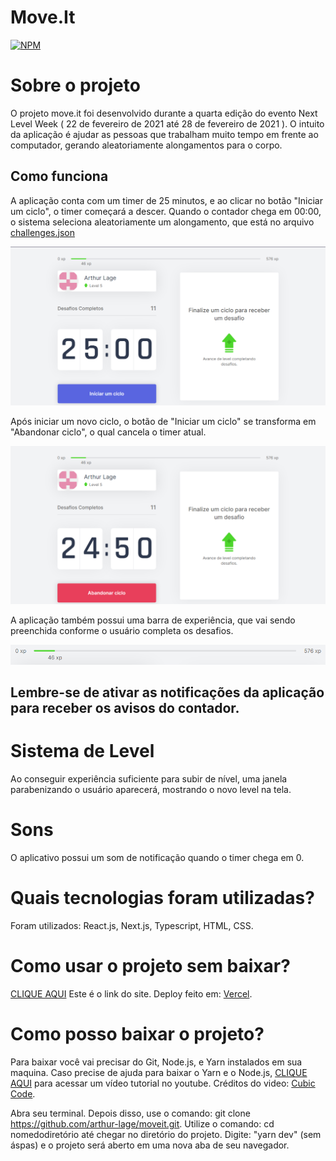 # Move.It

[![NPM](https://img.shields.io/npm/l/react)](https://github.com/arthur-lage/moveit/blob/main/LICENSE)

# Sobre o projeto

O projeto move.it foi desenvolvido durante a quarta edição do evento Next Level Week ( 22 de fevereiro de 2021 até 28 de fevereiro de 2021 ). O intuito da aplicação é ajudar as pessoas que trabalham muito tempo em frente ao computador, gerando aleatoriamente alongamentos para o corpo.

## Como funciona

A aplicação conta com um timer de 25 minutos, e ao clicar no botão "Iniciar um ciclo", o timer começará a descer. Quando o contador chega em 00:00, o sistema seleciona aleatoriamente um alongamento, que está no arquivo [challenges.json](https://github.com/arthur-lage/moveit/blob/main/challenges.json)

![Imagem IniciarCiclo](https://github.com/arthur-lage/moveit/blob/main/assets/Screenshot_44.png)

Após iniciar um novo ciclo, o botão de "Iniciar um ciclo" se transforma em "Abandonar ciclo", o qual cancela o timer atual.

![Imagem EncerrarCiclo](https://github.com/arthur-lage/moveit/blob/main/assets/image_2021-02-26_165533.png)

A aplicação também possui uma barra de experiência, que vai sendo preenchida conforme o usuário completa os desafios.

![Imagem XPBar](https://github.com/arthur-lage/moveit/blob/main/assets/image_2021-02-26_165952.png)

## Lembre-se de ativar as notificações da aplicação para receber os avisos do contador.

# Sistema de Level

Ao conseguir experiência suficiente para subir de nível, uma janela parabenizando o usuário aparecerá, mostrando o novo level na tela.

# Sons

O aplicativo possui um som de notificação quando o timer chega em 0.

# Quais tecnologias foram utilizadas?

Foram utilizados: React.js, Next.js, Typescript, HTML, CSS.

# Como usar o projeto sem baixar?

[CLIQUE AQUI](https://moveit-hrnepn47a-arthur-lage.vercel.app) Este é o link do site. Deploy feito em: [Vercel](https://vercel.com).

# Como posso baixar o projeto?

Para baixar você vai precisar do Git, Node.js, e Yarn instalados em sua maquina. Caso precise de ajuda para baixar o Yarn e o Node.js, [CLIQUE AQUI](https://www.youtube.com/watch?v=CD_GC1kvWAA) para acessar um vídeo tutorial no youtube. Créditos do video: [Cubic Code](https://www.youtube.com/channel/UCDhy8vAYoTFmi3ZSwokRaEg).

Abra seu terminal.
Depois disso, use o comando: git clone https://github.com/arthur-lage/moveit.git.
Utilize o comando: cd nomedodiretório até chegar no diretório do projeto.
Digite: "yarn dev" (sem áspas) e o projeto será aberto em uma nova aba de seu navegador.
